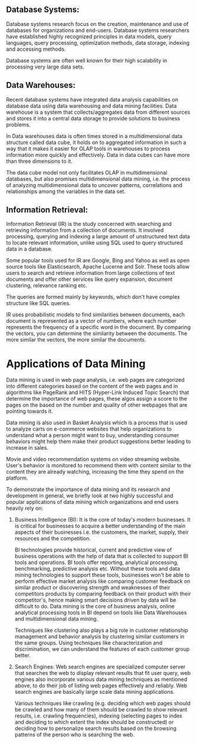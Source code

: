 ## Database Systems: 

Database systems research focus on the creation, maintenance and use of databases for organizations and end-users. Database systems researchers have established highly recognized principles in data models, query languages, query processing, optimization methods, data storage, indexing and accessing methods. 

Database systems are often well known for their high scalability in processing very large data sets.

## Data Warehouses:

Recent database systems have integrated data analysis capabilities on database data using data warehousing and data mining facilities. Data warehouse is a system that collects/aggregates data from different sources and stores it into a central data storage to provide solutions to business problems.

In Data warehouses data is often times stored in a multidimensional data structure called data cube, it holds on to aggregated information in such a way that it makes it easier for OLAP tools in warehouses to process information more quickly and effectively. Data in data cubes can have more than three dimensions to it.

The data cube model not only facilitates OLAP in multidimensional databases, but also promises multidimensional data mining, i.e. the process of analyzing multidimensional data to uncover patterns, correlations and relationships among the variables in the data set.

## Information Retrieval: 

Information Retrieval (IR) is the study concerned with searching and retrieving information from a collection of documents. It involved processing, querying and indexing a large amount of unstructured text data to locate relevant information, unlike using SQL used to query structured data in a database. 

Some popular tools used for IR are Google, Bing and Yahoo as well as open source tools like Elasticsearch, Apache Lucerne and Solr. These tools allow users to search and retrieve information from large collections of text documents and offer other services like query expansion, document clustering, relevance ranking etc. 

The queries are formed mainly by keywords, which don't have complex structure like SQL queries.

IR uses probabilistic models to find similarities between documents, each document is represented as a vector of numbers, where each number represents the frequency of a specific word in the document. By comparing the vectors, you can determine the similarity between the documents. The more similar the vectors, the more similar the documents.

# Applications of Data Mining

Data mining is used in web page analysis, i.e. web pages are categorized into different categories based on the content of the web pages and in algorithms like PageRank and HITS (Hyper-Link Induced Topic Search) that determine the importance of web pages, these algos assign a score to the pages on the based on the number and quality of other webpages that are pointing towards it.

Data mining is also used in Basket Analysis which is a process that is used to analyze carts on e-commerce websites that help organizations to understand what a person might want to buy, understanding consumer behaviors might help them make their product suggestions better leading to increase in sales. 

Movie and video recommendation systems on video streaming website. User's behavior is monitored to recommend them with content similar to the content they are already watching, increasing the time they spend on the platform.

To demonstrate the importance of data mining and its research and development in general, we briefly look at two highly successful and popular applications of data mining which organizations and end users heavily rely on:

1. Business Intelligence (BI): It is the core of today's modern businesses. It is critical for businesses to acquire a better understanding of the main aspects of their businesses i.e. the customers, the market, supply, their resources and the competition. 
   
   BI technologies provide historical, current and predictive view of business operations with the help of data that is collected to support BI tools and operations. BI tools offer reporting, analytical processing, benchmarking, predictive analysis etc. Without these tools and data mining technologies to support these tools, businesses won't be able to perform effective market analysis like comparing customer feedback on similar product or discovering strength and weaknesses of their competitors products by comparing feedback on their product with their competitor's, hence making smart decisions driven by data will be difficult to do. 
   Data mining is the core of business analysis, online analytical processing tools in BI depend on tools like Data Warehouses and multidimensional data mining. 

   Techniques like clustering also plays a big role in customer relationship management and behavior analysis by clustering similar customers in the same groups. Using techniques like characterization and discrimination, we can understand the features of each customer group better.



2. Search Engines: Web search engines are specialized computer server that searches the web to display relevant results that fit user query, web engines also incorporate various data mining techniques as mentioned above, to do their job of listing web pages effectively and reliably. Web search engines are basically large scale data mining applications. 

    Various techniques like crawling (e.g. deciding which web pages should be crawled and how many of them should be crawled to show relevant results, i.e. crawling frequencies), indexing (selecting pages to index and deciding to which extent the index should be constructed) or deciding how to personalize search results based on the browsing patterns of the person who is searching the web.  
